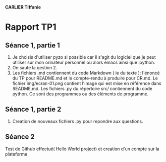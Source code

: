 **CARLIER Tiffanie**
# Rapport TP1
## Séance 1, partie 1
 1. Je choisis d'utiliser pyzo si possible car il s'agit du logiciel que je peut utiliser sur mon orinateur personnel ou alors emacs ainsi que ipython.
 2. On saute la qestion 2.
 3. Les fichiers .md contiennent du code Markdown ( ie du texte ): l'énoncé du TP pour
    README.md et le compte-rendu à produire pour CR.md. Le fichier
    img/ecran-01.png contient l'image qui est mise en référence dans
    README.md. Les fichiers .py du répertoire src/ contiennent du code
    python. Ce sont des programmes ou des éléments de programme.
## Séance 1, partie 2
 1. Creation de nouveaux fichiers .py pour repondre aux questions.
 
## Séance 2
Test de Github effectué( Hello World project) et creation d'un compte sur la plateforme
